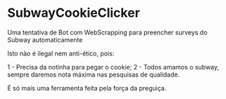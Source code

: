 # SubwayCookieClicker
Uma tentativa de Bot com WebScrapping para preencher surveys do Subway automaticamente

Isto não é ilegal nem anti-ético, pois:

1 - Precisa da notinha para pegar o cookie;
2 - Todos amamos o subway, sempre daremos nota máxima nas pesquisas de qualidade.

É só mais uma ferramenta feita pela força da preguiça.
